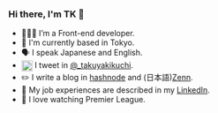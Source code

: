 ### Hi there, I'm TK 👋

- 🧑🏻‍💻 I’m a Front-end developer.
- 🗼 I'm currently based in Tokyo.
- 🗣 I speak Japanese and English.
- <img align="center" src="https://raw.githubusercontent.com/rahuldkjain/github-profile-readme-generator/master/src/images/icons/Social/twitter.svg" alt="takuyakikuchi" height="20" width="20" /> I tweet in <a href="https://twitter.com/_takuyakikuchi" target="blank">@_takuyakikuchi</a>.
- ✏️ I write a blog in <a href="https://hashnode.com/@takuyakikuchi" target="blank">hashnode</a> and (日本語)<a href="https://hashnode.com/@takuyakikuchi" target="blank">Zenn</a>.
- 💼 My job experiences are described in my <a href="https://www.linkedin.com/in/takuya-kikuchi/" target="blank">LinkedIn</a>.
- 🏴󠁧󠁢󠁥󠁮󠁧󠁿 I love watching Premier League.
